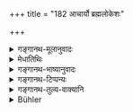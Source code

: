+++
title = "182 आचार्यो ब्रह्मलोकेशः"

+++

<details><summary>गङ्गानथ-मूलानुवादः</summary>

The teacher is the lord of the world of Brahmā; the Father is sovereign of the world of Prajāpati; the Guest is the master of the world of Indra; and the Priests are the lords of the world of gods.—(182)
</details>

<details><summary>मेधातिथिः</summary>

**आचार्यो ब्रह्मलोकस्येशः** प्रभुस् तस्मिन् परितुष्टे ब्रह्मलोकः प्राप्यते । अतो गुणतो **ब्रह्मलोकेश** इत्य् उच्यते । **प्राजापत्ये** लोके **पिता प्रभुः** ॥ ४.१८२ ॥
</details>

<details><summary>गङ्गानथ-भाष्यानुवादः</summary>

The Teacher is the lord of Brahma’s world; so that, when the Teacher is satisfied, that world is attained. It is this fact that is figuratively described as the Teacher being the lord of that region.

The Father is the sovereign of the world of Prajāpati.—(182).
</details>

<details><summary>गङ्गानथ-टिप्पन्यः</summary>

*Cf*. 2.244.

This verse is quoted in *Vīramitrodaya* (Saṃskāra, p. 574), as setting forth reasons for not quarelling with those mentioned in the preceding verses.
</details>

<details><summary>गङ्गानथ-तुल्य-वाक्यानि</summary>

**(verses 4.182-185)  
**

*Mahābhārata* (Śānti, 249.17-21).—(Same as Manu, hut reading
‘*indralokesya*’ for ‘*indralokeśaḥ*’—‘*vaiśvadeve tu jñātayaḥ*’ for ‘*vaiśvadeve tu bāndhavāḥ*,’—‘*bāndharā dikṣu*’ for ‘*no yapām loke*,’—‘*bṛddhabālāturakṛśāstvākāśe prabhaviṣṇavaḥ*’ for ‘*ākāśeśāstu vijñeyā bālabṛddhakṛśāturāḥ*,’—and ‘*sahenni-tyamasañjvaraḥ*’ for ‘*sahetāsañjvaraḥ sadā*.’)
</details>

<details><summary>Bühler</summary>

182	The teacher is the lord of the world of Brahman, the father has power over the world of the Lord of created beings (Pragapati), a guest rules over the world of Indra, and the priests over the world of the gods.
</details>

